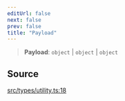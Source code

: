 ```yaml
---
editUrl: false
next: false
prev: false
title: "Payload"
---
```


> **Payload**: `object` \| `object` \| `object`

## Source

[src/types/utility.ts:18](https://github.com/sern-handler/handler/blob/2f778f4dc2510724f049f19e69e0afca26d6bcad/src/types/utility.ts#L18)
